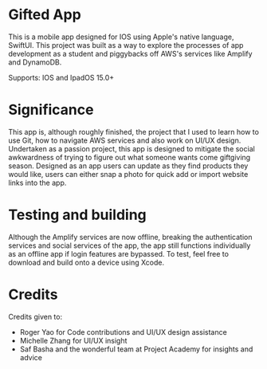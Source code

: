 # Gifted App


This is a mobile app designed for IOS using Apple's native language, SwiftUI. This project was built as a way to explore the processes of app development as a student and piggybacks off AWS's services like Amplify and DynamoDB.

Supports: IOS and IpadOS 15.0+

# Significance

This app is, although roughly finished, the project that I used to learn how to use Git, how to navigate AWS services and also work on UI/UX design. Undertaken as a passion project, this app is designed to mitigate the social awkwardness of trying to figure out what someone wants come giftgiving season. Designed as an app users can update as they find products
they would like, users can either snap a photo for quick add or import website links into the app. 

# Testing and building
Although the Amplify services are now offline, breaking the authentication services and social services of the app, the app still functions individually as an offline app if login features are bypassed. To test, feel free to download and build onto a device using Xcode. 


# Credits
Credits given to:
- Roger Yao for Code contributions and UI/UX design assistance
- Michelle Zhang for UI/UX insight
- Saf Basha and the wonderful team at Project Academy for insights and advice
